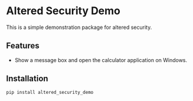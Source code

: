 # Altered Security Demo

This is a simple demonstration package for altered security.

## Features

- Show a message box and open the calculator application on Windows.

## Installation

```sh
pip install altered_security_demo
